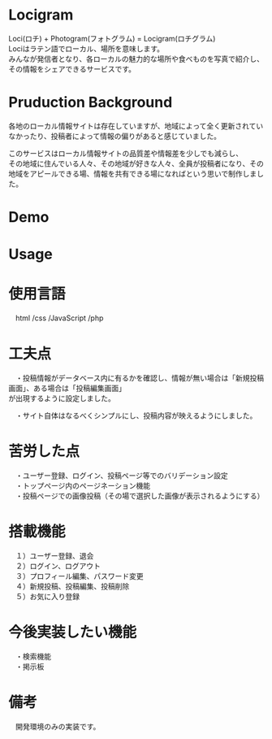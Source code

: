 # Locigram
  Loci(ロチ) + Photogram(フォトグラム) = Locigram(ロチグラム)   
  Lociはラテン語でローカル、場所を意味します。  
  みんなが発信者となり、各ローカルの魅力的な場所や食べものを写真で紹介し、その情報をシェアできるサービスです。  

# Pruduction Background
  各地のローカル情報サイトは存在していますが、地域によって全く更新されていなかったり、投稿者によって情報の偏りがあると感じていました。 
  
  このサービスはローカル情報サイトの品質差や情報差を少しでも減らし、  
  その地域に住んでいる人々、その地域が好きな人々、全員が投稿者になり、その地域をアピールできる場、情報を共有できる場になればという思いで制作しました。  
  
# Demo

# Usage

# 使用言語
　html /css /JavaScript /php
 
# 工夫点
　・投稿情報がデータベース内に有るかを確認し、情報が無い場合は「新規投稿画面」、ある場合は「投稿編集画面」  
  が出現するように設定しました。  
   
　・サイト自体はなるべくシンプルにし、投稿内容が映えるようにしました。  
 
# 苦労した点
　・ユーザー登録、ログイン、投稿ページ等でのバリデーション設定  
　・トップページ内のページネーション機能  
　・投稿ページでの画像投稿（その場で選択した画像が表示されるようにする）  

# 搭載機能
　１）ユーザー登録、退会  
　２）ログイン、ログアウト  
　３）プロフィール編集、パスワード変更  
　４）新規投稿、投稿編集、投稿削除  
　５）お気に入り登録  

# 今後実装したい機能　
　・検索機能  
　・掲示板  

# 備考
　開発環境のみの実装です。

